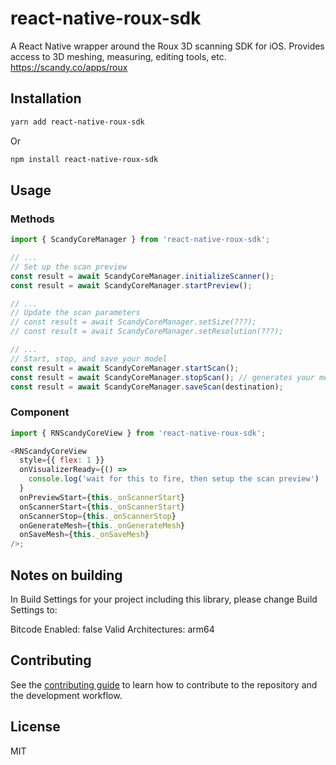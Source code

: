 # react-native-roux-sdk

A React Native wrapper around the Roux 3D scanning SDK for iOS. Provides access to 3D meshing, measuring, editing tools, etc. https://scandy.co/apps/roux

## Installation

```sh
yarn add react-native-roux-sdk
```

Or

```sh
npm install react-native-roux-sdk
```

## Usage

### Methods

```js
import { ScandyCoreManager } from 'react-native-roux-sdk';

// ...
// Set up the scan preview
const result = await ScandyCoreManager.initializeScanner();
const result = await ScandyCoreManager.startPreview();

// ...
// Update the scan parameters
// const result = await ScandyCoreManager.setSize(???);
// const result = await ScandyCoreManager.setResolution(???);

// ...
// Start, stop, and save your model
const result = await ScandyCoreManager.startScan();
const result = await ScandyCoreManager.stopScan(); // generates your mesh & shows mesh in preview window
const result = await ScandyCoreManager.saveScan(destination);
```

### Component

```js
import { RNScandyCoreView } from 'react-native-roux-sdk';

<RNScandyCoreView
  style={{ flex: 1 }}
  onVisualizerReady={() =>
    console.log('wait for this to fire, then setup the scan preview')
  }
  onPreviewStart={this._onScannerStart}
  onScannerStart={this._onScannerStart}
  onScannerStop={this._onScannerStop}
  onGenerateMesh={this._onGenerateMesh}
  onSaveMesh={this._onSaveMesh}
/>;
```

## Notes on building

In Build Settings for your project including this library, please change Build Settings to:

Bitcode Enabled: false
Valid Architectures: arm64

## Contributing

See the [contributing guide](CONTRIBUTING.md) to learn how to contribute to the repository and the development workflow.

## License

MIT
